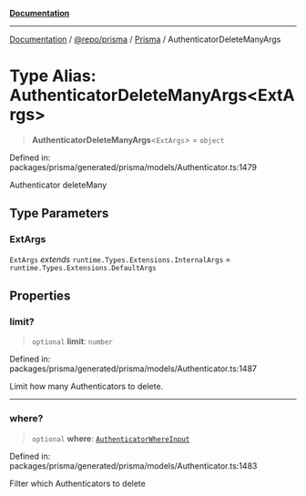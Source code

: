 [**Documentation**](../../../../../README.md)

***

[Documentation](../../../../../README.md) / [@repo/prisma](../../../README.md) / [Prisma](../README.md) / AuthenticatorDeleteManyArgs

# Type Alias: AuthenticatorDeleteManyArgs\<ExtArgs\>

> **AuthenticatorDeleteManyArgs**\<`ExtArgs`\> = `object`

Defined in: packages/prisma/generated/prisma/models/Authenticator.ts:1479

Authenticator deleteMany

## Type Parameters

### ExtArgs

`ExtArgs` *extends* `runtime.Types.Extensions.InternalArgs` = `runtime.Types.Extensions.DefaultArgs`

## Properties

### limit?

> `optional` **limit**: `number`

Defined in: packages/prisma/generated/prisma/models/Authenticator.ts:1487

Limit how many Authenticators to delete.

***

### where?

> `optional` **where**: [`AuthenticatorWhereInput`](AuthenticatorWhereInput.md)

Defined in: packages/prisma/generated/prisma/models/Authenticator.ts:1483

Filter which Authenticators to delete
